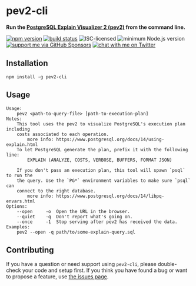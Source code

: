 # pev2-cli

**Run the [PostgreSQL Explain Visualizer 2 (pev2)](https://github.com/dalibo/pev2) from the command line.**

[![npm version](https://img.shields.io/npm/v/pev2-cli.svg)](https://www.npmjs.com/package/pev2-cli)
[![build status](https://api.travis-ci.org/derhuerst/pev2-cli.svg?branch=master)](https://travis-ci.org/derhuerst/pev2-cli)
![ISC-licensed](https://img.shields.io/github/license/derhuerst/pev2-cli.svg)
![minimum Node.js version](https://img.shields.io/node/v/pev2-cli.svg)
[![support me via GitHub Sponsors](https://img.shields.io/badge/support%20me-donate-fa7664.svg)](https://github.com/sponsors/derhuerst)
[![chat with me on Twitter](https://img.shields.io/badge/chat%20with%20me-on%20Twitter-1da1f2.svg)](https://twitter.com/derhuerst)


## Installation

```shell
npm install -g pev2-cli
```


## Usage

```shell
Usage:
    pev2 <path-to-query-file> [path-to-execution-plan]
Notes:
    This tool uses the pev2 to visualize PostgreSQL's execution plan including
    costs associated to each operation.
        more info: https://www.postgresql.org/docs/14/using-explain.html
    To let PostgreSQL generate the plan, prefix it with the following line:
        EXPLAIN (ANALYZE, COSTS, VERBOSE, BUFFERS, FORMAT JSON)

    If you don't pass an execution plan, this tool will spawn `psql` to run the
    the query. Use the `PG*` environment variables to make sure `psql` can
    connect to the right database.
        more info: https://www.postgresql.org/docs/14/libpq-envars.html
Options:
    --open     -o  Open the URL in the browser.
    --quiet    -q  Don't report what's going on.
    --once     -1  Stop serving after pev2 has received the data.
Examples:
    pev2 --open -q path/to/some-explain-query.sql

```


## Contributing

If you have a question or need support using `pev2-cli`, please double-check your code and setup first. If you think you have found a bug or want to propose a feature, use [the issues page](https://github.com/derhuerst/pev2-cli/issues).
